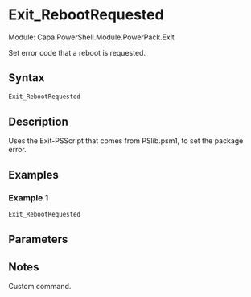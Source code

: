# Exit_RebootRequested
Module: Capa.PowerShell.Module.PowerPack.Exit

Set error code that a reboot is requested.

## Syntax

```powershell
Exit_RebootRequested
```

## Description

Uses the Exit-PSScript that comes from PSlib.psm1, to set the package error.

## Examples

### Example 1
```powershell
Exit_RebootRequested
```
    

## Parameters


## Notes

Custom command.
